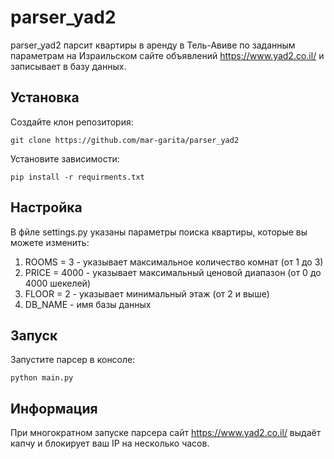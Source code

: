 # parser_yad2

parser_yad2 парсит квартиры в аренду в Тель-Авиве по заданным параметрам на Израильском сайте объявлений https://www.yad2.co.il/ и записывает в базу данных. 

## Установка

Создайте клон репозитория:

```
git clone https://github.com/mar-garita/parser_yad2
```

Установите зависимости:

```
pip install -r requirments.txt
```

## Настройка 

В фйле settings.py указаны параметры поиска квартиры, которые вы можете изменить:

1. ROOMS = 3     - указывает максимальное количество комнат (от 1 до 3)
2. PRICE = 4000  - указывает максимальный ценовой диапазон (от 0 до 4000 шекелей)
3. FLOOR = 2     - указывает минимальный этаж (от 2 и выше)
4. DB_NAME       - имя базы данных

## Запуск

Запустите парсер в консоле:

```
python main.py
```

## Информация

При многократном запуске парсера сайт https://www.yad2.co.il/ выдаёт капчу и блокирует ваш IP на несколько часов. 









